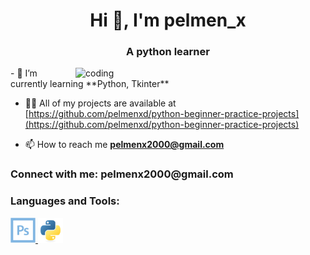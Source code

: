 <h1 align="center">Hi 👋, I'm pelmen_x</h1>
<h3 align="center">A python learner</h3>
<img align="right" alt="coding" width="400" src="https://gifdb.com/images/file/coding-animated-laptop-flow-stream-ja04010rm5o68zfk.gif">
- 🌱 I’m currently learning **Python, Tkinter**

- 👨‍💻 All of my projects are available at [https://github.com/pelmenxd/python-beginner-practice-projects](https://github.com/pelmenxd/python-beginner-practice-projects)

- 📫 How to reach me **pelmenx2000@gmail.com**

<h3 align="left">Connect with me: pelmenx2000@gmail.com</h3>
<p align="left">
</p>

<h3 align="left">Languages and Tools:</h3>
<p align="left"> <a href="https://www.photoshop.com/en" target="_blank" rel="noreferrer"> <img src="https://raw.githubusercontent.com/devicons/devicon/master/icons/photoshop/photoshop-line.svg" alt="photoshop" width="40" height="40"/> </a> <a href="https://www.python.org" target="_blank" rel="noreferrer"> <img src="https://raw.githubusercontent.com/devicons/devicon/master/icons/python/python-original.svg" alt="python" width="40" height="40"/> </a> </p>
